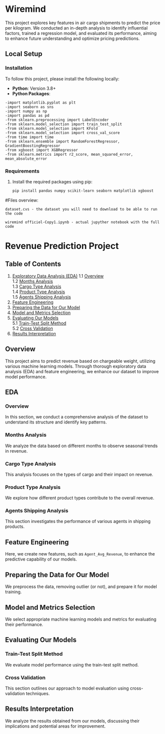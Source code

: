 # Wiremind

This project explores key features in air cargo shipments to predict the price per kilogram. We conducted an in-depth analysis to identify influential factors, trained a regression model, and evaluated its performance, aiming to enhance future understanding and optimize pricing predictions.

## Local Setup

### Installation
To follow this project, please install the following locally:

- **Python**: Version 3.8+
- **Python Packages**:
```
-import matplotlib.pyplot as plt
-import seaborn as sns
-import numpy as np
-import pandas as pd
-from sklearn.preprocessing import LabelEncoder
-from sklearn.model_selection import train_test_split
-from sklearn.model_selection import KFold
-from sklearn.model_selection import cross_val_score
-from time import time
-from sklearn.ensemble import RandomForestRegressor, GradientBoostingRegressor
-from xgboost import XGBRegressor
-from sklearn.metrics import r2_score, mean_squared_error, mean_absolute_error

```
### Requirements
1. Install the required packages using pip:
   ```bash
   pip install pandas numpy scikit-learn seaborn matplotlib xgboost 


#Files overview:
```
dataset.cvs - the dataset you will need to download to be able to run the code

wiremind officiel-Copy1.ipynb - actual jupyther notebook with the full code
```

# Revenue Prediction Project

## Table of Contents
1. [Exploratory Data Analysis (EDA)](#eda)
   1.1 [Overview](#overview)  
   1.2 [Months Analysis](#months-analysis)  
   1.3 [Cargo Type Analysis](#cargo-type-analysis)  
   1.4 [Product Type Analysis](#product-type-analysis)  
   1.5 [Agents Shipping Analysis](#agents-shipping-analysis)  
2. [Feature Engineering](#feature-engineering)  
3. [Preparing the Data for Our Model](#preparing-the-data-for-our-model)  
4. [Model and Metrics Selection](#model-and-metrics-selection)  
5. [Evaluating Our Models](#evaluating-our-models)  
   5.1 [Train-Test Split Method](#train-test-split-method)  
   5.2 [Cross Validation](#cross-validation)  
6. [Results Interpretation](#results-interpretation)  

## Overview

This project aims to predict revenue based on chargeable weight, utilizing various machine learning models. Through thorough exploratory data analysis (EDA) and feature engineering, we enhance our dataset to improve model performance.

## EDA
### Overview
In this section, we conduct a comprehensive analysis of the dataset to understand its structure and identify key patterns.

### Months Analysis
We analyze the data based on different months to observe seasonal trends in revenue.

### Cargo Type Analysis
This analysis focuses on the types of cargo and their impact on revenue.

### Product Type Analysis
We explore how different product types contribute to the overall revenue.

### Agents Shipping Analysis
This section investigates the performance of various agents in shipping products.

## Feature Engineering
Here, we create new features, such as `Agent_Avg_Revenue`, to enhance the predictive capability of our models.

## Preparing the Data for Our Model
We preprocess the data, removing outlier (or not), and prepare it for model training.

## Model and Metrics Selection
We select appropriate machine learning models and metrics for evaluating their performance.

## Evaluating Our Models
### Train-Test Split Method
We evaluate model performance using the train-test split method.

### Cross Validation
This section outlines our approach to model evaluation using cross-validation techniques.

## Results Interpretation
We analyze the results obtained from our models, discussing their implications and potential areas for improvement.






